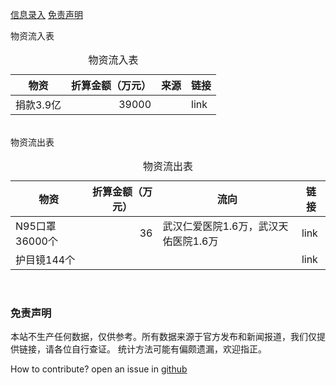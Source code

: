 
[信息录入](./CONTRIBUTE)
[免责声明](#免责声明)


物资流入表
<table id="">
    <caption>物资流入表</caption>
    <thead>
        <tr>
            <th>物资</th>
            <th>折算金额（万元）</th>
            <th>来源</th>
            <th>链接</th>
        </tr>
    </thead>
    <tbody>
        <tr>
            <td align="left">捐款3.9亿</td>
            <td align="right">39000</td>
            <td align="left"></td>
            <td align="left">link</td>
        </tr>
    </tbody>
</table>
<br>
物资流出表
<table id="">
    <caption>物资流出表</caption>
    <thead>
        <tr>
            <th>物资</th>
            <th>折算金额（万元）</th>
            <th>流向</th>
            <th>链接</th>
        </tr>
    </thead>
    <tbody>
        <tr>
            <td align="left">N95口罩36000个</td>
            <td align="right">36</td>
            <td align="left">武汉仁爱医院1.6万，武汉天佑医院1.6万</td>
            <td align="left">link</td>
        </tr>
        <tr>
            <td align="left">护目镜144个</td>
            <td align="left"></td>
            <td align="left"></td>
            <td align="left">link</td>
        </tr>
    </tbody>
</table>
<br>

<div id="免责声明"> <h3> 免责声明 </h3> </div>


本站不生产任何数据，仅供参考。所有数据来源于官方发布和新闻报道，我们仅提供链接，请各位自行查证。
统计方法可能有偏颇遗漏，欢迎指正。




How to contribute? open an issue in [github](https://github.com/WeileiZeng/red-cross)
